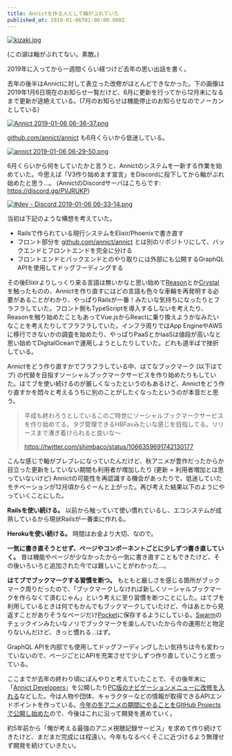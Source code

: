 ```yaml
---
title: Annictを作る人として軸がぶれていた
published_at: 2019-01-06T01:00:00.000Z
---
```


[![kizaki.jpg](https://svbtleusercontent.com/w4zANYWCr4ZgyYKsFUUVzN0xspap_small.jpg)](https://svbtleusercontent.com/w4zANYWCr4ZgyYKsFUUVzN0xspap.jpg)

(この湖は軸がぶれてない。素敵。)

2019年に入ってから一週間くらい経つけど去年の思い出話を書く。

去年の後半はAnnictに対して表立った改修がほとんどできなかった。下の画像は2019年1月6日現在のお知らせ一覧だけど、6月に更新を行ってから12月末になるまで更新が途絶えている。(7月のお知らせは機能停止のお知らせなのでノーカンとしている)

[![Annict 2019-01-06 06-36-37.png](https://svbtleusercontent.com/o6fCnnokk9ZfbWbym2gM820xspap_small.png)](https://svbtleusercontent.com/o6fCnnokk9ZfbWbym2gM820xspap.png)

[github.com/annict/annict](https://github.com/annict/annict) も6月くらいから低迷している。

[![annict 2019-01-06 06-29-50.png](https://svbtleusercontent.com/a9nqhxEX2DVeTfeueDbYRL0xspap_small.png)](https://svbtleusercontent.com/a9nqhxEX2DVeTfeueDbYRL0xspap.png)

6月くらいから何をしていたかと言うと、Annictのシステムを一新する作業を始めていた。今思えば「V3作り始めます宣言」をDiscordに投下してから軸がぶれ始めたと思う…。
(AnnictのDiscordサーバはこちらです: https://discord.gg/PVJRUKP)

[![#dev - Discord 2019-01-06 06-33-14.png](https://svbtleusercontent.com/38bxHnooKUYQvRW2UTZTMb0xspap_small.png)](https://svbtleusercontent.com/38bxHnooKUYQvRW2UTZTMb0xspap.png)

当初は下記のような構想を考えていた。

- Railsで作られている現行システムをElixir/Phoenixで書き直す
- フロント部分を [github.com/annict/annict](https://github.com/annict/annict) とは別のリポジトリにして、バックエンドとフロントエンドを完全に分ける
- フロントエンドとバックエンドとのやり取りには外部にも公開するGraphQL APIを使用してドッグフーディングする

その後Elixirよりしっくり来る言語は無いかなと思い始めて[Reason](https://reasonml.github.io/)とか[Crystal](https://crystal-lang.org/)を触ったものの、Annictを作り直すにはどの言語も色々な車輪を再発明する必要があることがわかり、やっぱりRailsが一番！みたいな気持ちになったりとフラフラしていた。フロント側もTypeScriptを導入するしないを考えたり、Reasonを触り始めたこともあってVue.jsからReactに乗り換えようかなみたいなことを考えたりしてフラフラしていた。インフラ周りではApp EngineやAWSに移行できないかの調査を始めたり、やっぱりPaaSとかIaaSは値段が高いなと思い始めてDigitalOceanで運用しようとしたりしていた。どれも道半ばで挫折している。

Annictをどう作り直すかでフラフラしている中、はてなブックマーク (以下はてブ) の代替を目指すソーシャルブックマークサービスを作り始めたりもしていた。はてブを使い続けるのが厳しくなったというのもあるけど、Annictをどう作り直すかを悶々と考えるうちに別のことがしたくなったというのが本音だと思う。

> 平成も終わろうとしているこのご時世にソーシャルブックマークサービスを作り始めてる。タグ管理できるHBFavみたいな感じを目指してる。リリースまで漕ぎ着けられると良いな〜
>
> https://twitter.com/shimbaco/status/1066359691742130177

こんな感じで軸がブレブレになっていたんだけど、秋アニメが豊作だったからか目立った更新をしていない期間も利用者が増加したり (更新 = 利用者増加とは思っていないけど) Annictの可能性を再認識する機会があったりで、低迷していたモチベーションが12月頃からぐーんと上がった。再び考えた結果以下のようにやっていくことにした。

**Railsを使い続ける。** 以前から触っていて使い慣れているし、エコシステムが成熟しているから現状Railsが一番楽に作れる。

**Herokuを使い続ける。** 時間はお金より大切、なので。

**一気に書き直そうとせず、ページやコンポーネントごとに少しずつ書き直していく。** 昔は機能やページが少なかったから一気に書き直すこともできたけど、その後いろいろと追加された今では難しいことがわかった…。

**はてブでブックマークする習慣を断つ。** もともと厳しさを感じる箇所がブックマーク周りだったので、「ブックマークしなければ新しくソーシャルブックマークを作らなくて済むじゃん」という考えに至り習慣を断つことにした。はてブを利用しているときは何でもかんでもブックマークしていたけど、今はあとから見返すことがありそうなページだけ[Pocket](https://getpocket.com)に保存するようにしている。[Swarm](https://www.swarmapp.com)のチェックインみたいなノリでブックマークを楽しんでいたから今の運用だと物足りないんだけど、きっと慣れる…はず。

GraphQL APIを内部でも使用してドッグフーディングしたい気持ちは今も変わっていないので、ページごとにAPIを充実させて少しずつ作り直していこうと思っている。

ここまでが去年の終わり頃にぼんやりと考えていたことで、その後年末に「[Annict Developers](https://developers.annict.jp)」を公開したり[PC版のナビゲーションメニューに改修を入れる](https://annict.jp/forum/posts/293)などした。今は人物や団体、キャラクターなどの情報が取得できるAPIエンドポイントを作っている。[今年の冬アニメの期間にやることをGItHub Projectsで公開し始めた](https://github.com/orgs/annict/projects/3)ので、今後はこれに沿って開発を進めていく。

約5年前から「俺が考える最強のアニメ視聴記録サービス」を求めて作り続けてきたけど、まだまだ完成には程遠い。今年もなるべくそこに近づけるよう無理せず開発を続けていきたい。
